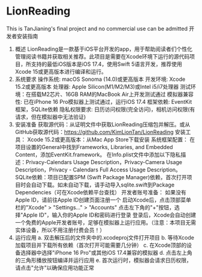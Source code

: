 # LionReading
This is TanJianing's final project and no commercial use can be admitted
开发者安装指南
1. 概述
LionReading是一款基于iOS平台开发的app，用于帮助阅读者们个性化管理阅读书籍并获取相关推荐。此项目是需要在Xcode环境下运行的源代码项目，所支持的最低iOS版本是iOS 17.4，使用Swift 5语言开发，推荐使用Xcode 15或更高版本进行编译和运行。
2. 系统要求
操作系统: macOS Sonoma (14.0)或更高版本 
开发环境: Xcode 15.2或更高版本 
处理器: Apple Silicon(M1/M2/M3)或Intel i5/i7处理器 
测试环境：在搭载M2芯片、16GB RAM的MacBook Air上开发测试通过
模拟器兼容性: 已在iPhone 16 Pro模拟器上测试通过，运行iOS 17.4 
框架依赖: EventKit框架，SQLite依赖 
隐私权限要求: 日历访问权限(完全访问)，相机访问权限(有请求，但在模拟器中无法验证)
3. 安装准备
获取源代码：从证明文件中获取LionReading压缩包并解压。或从GitHub获取源代码：https://github.com/KimLionTan/LionReading
安装工具：
Xcode 15.2或更高版本：从Mac App Store下载安装
系统框架配置：
在项目设置的General中找到Frameworks, Libraries, and Embedded Content，添加EventKit.framework。
在Info.plist文件中添加以下隐私描述：Privacy-Calendars Usage Description，Privacy-Camera Usage Description，Privacy - Calendars Full Access Usage Description。
SQLite依赖：项目已配置SPM (Swift Package Manager)依赖，首次打开项目时会自动下载。如未自动下载，请手动导入sqlite.swift到Package Dependencies（可在Xcode依赖平台查找）
开发者账号准备：
如果没有Apple ID，请前往Apple ID创建页面注册一个 
启动Xcode后，点击顶部菜单栏的"Xcode" > "Settings..." > "Accounts" 
点击左下角的"+"按钮，选择"Apple ID"，输入你的Apple ID和密码进行登录 
登录后，Xcode会自动创建一个免费的Apple开发者账号，足够在模拟器上运行应用。（注意：本项目无需实体设备，所以不用注册付费会员！）
4. 运行应用
a.	双击解压后的文件夹中的.xcodeproj文件打开项目
b.	等待Xcode加载项目并下载所有依赖（首次打开可能需要几分钟）
c.	在Xcode顶部的设备选择器中选择"iPhone 16 Pro"或其他iOS 17.4兼容的模拟器
d.	点击左上角的三角形播放按钮编译并运行应用
e.	首次运行时，模拟器会请求日历权限，请点击"允许"以确保应用功能正常
